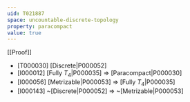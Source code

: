```yaml
---
uid: T021887
space: uncountable-discrete-topology
property: paracompact
value: true
---
```

[[Proof]]

* [T000030] [Discrete|P000052]
* [I000012] [Fully $T_4$|P000035] => [Paracompact|P000030]
* [I000056] [Metrizable|P000053] => [Fully $T_4$|P000035]
* [I000143] ~[Discrete|P000052] => ~[Metrizable|P000053]

